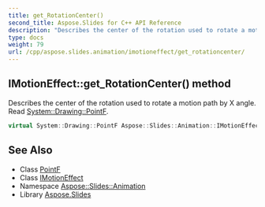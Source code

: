```yaml
---
title: get_RotationCenter()
second_title: Aspose.Slides for C++ API Reference
description: "Describes the center of the rotation used to rotate a motion path by X angle. Read System::Drawing::PointF."
type: docs
weight: 79
url: /cpp/aspose.slides.animation/imotioneffect/get_rotationcenter/
---
```

## IMotionEffect::get_RotationCenter() method


Describes the center of the rotation used to rotate a motion path by X angle. Read [System::Drawing::PointF](../../../system.drawing/pointf/).

```cpp
virtual System::Drawing::PointF Aspose::Slides::Animation::IMotionEffect::get_RotationCenter()=0
```

## See Also

* Class [PointF](../../system.drawing/pointf/)
* Class [IMotionEffect](./)
* Namespace [Aspose::Slides::Animation](../)
* Library [Aspose.Slides](../../)